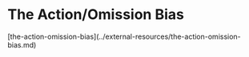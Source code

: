 # The Action/Omission Bias

\[the-action-omission-bias]\(../external-resources/the-action-omission-bias.md)
